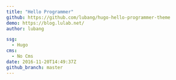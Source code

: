 ```yaml
---
title: "Hello Programmer"
github: https://github.com/lubang/hugo-hello-programmer-theme
demo: https://blog.lulab.net/
author: lubang

ssg:
  - Hugo
cms:
  - No Cms
date: 2016-11-20T14:49:37Z
github_branch: master
---
```

